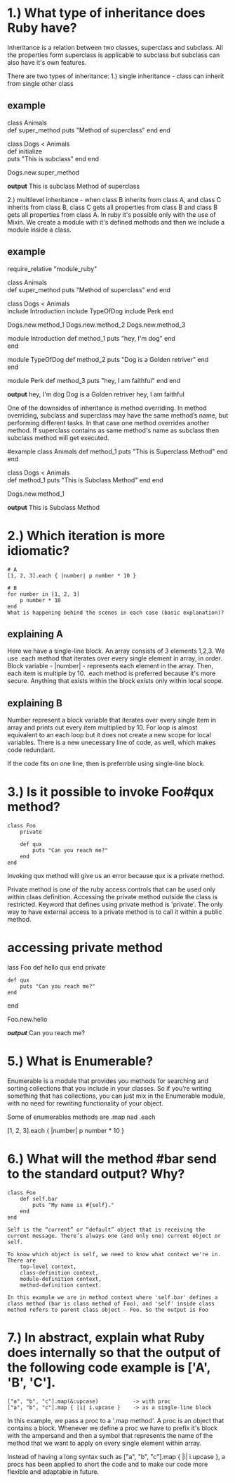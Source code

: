 # 1.) What type of inheritance does Ruby have?

Inheritance is a relation between two classes, superclass and subclass. All the properties form superclass is applicable to subclass but subclass can also have it's own features.

There are two types of inheritance:
1.) single inheritance - class can inherit from single other class

## example
class Animals  
    def super_method 
        puts "Method of superclass"
    end
end
  
class Dogs < Animals  
    def initialize  
       puts "This is subclass"
    end
end

Dogs.new.super_method 

______________output______________
This is subclass
Method of superclass


2.) multilevel inheritance - when class B inherits from class A, and class C inherits from class B, class C gets all properties from class B and class B gets all properties from class A. In ruby it's possible only with the use of Mixin. We create a module with it's defined methods and then we include a module inside a class.

## example
require_relative "module_ruby"

<!-- example.rb -->
class Animals  
    def super_method 
        puts "Method of superclass"
    end
end
  
class Dogs < Animals  
    include Introduction
    include TypeOfDog
    include Perk
end

Dogs.new.method_1
Dogs.new.method_2
Dogs.new.method_3

<!-- module_ruby.rb -->
module Introduction
    def method_1
        puts "hey, I'm dog"
    end  
end

module TypeOfDog
    def method_2
      puts "Dog is a Golden retriver"
    end  
end

module Perk
    def method_3
        puts "hey, I am faithful"
    end
end

______________output______________
hey, I'm dog
Dog is a Golden retriver
hey, I am faithful

One of the downsides of inheritance is method overriding. In method overriding, subclass and superclass may have the same method’s name, but performing different tasks. In that case one method overrides another method. If superclass contains as same method's name as subclass then subclass method will get executed.

#example
class Animals 
    def method_1 
        puts "This is Superclass Method" 
    end 
end 
  
class Dogs < Animals    
    def method_1
        puts "This is Subclass Method" 
    end 
end 
     
Dogs.new.method_1

______________output______________
This is Subclass Method



# 2.) Which iteration is more idiomatic?
    # A
    [1, 2, 3].each { |number| p number * 10 }

    # B
    for number in [1, 2, 3]
        p number * 10
    end
    What is happening behind the scenes in each case (basic explanation)?


## explaining A
Here we have a single-line block. An array consists of 3 elements 1,2,3. We use .each method that iterates over every single element in array, in order. Block variable - |number| - represents each element in the array. Then, each item is multiple by 10. .each method is preferred because it's more secure. Anything that exists within the block exists only within local scope.

## explaining B
Number represent a block variable that iterates over every single item in array and prints out every item multiplied by 10. For loop is almost equivalent to an each loop but it does not create a new scope for local variables. There is a new unecessary line of code, as well, which makes code redundant.

If the code fits on one line, then is preferrble using single-line block.



# 3.) Is it possible to invoke Foo#qux method?
    class Foo
        private

        def qux
            puts "Can you reach me?"
        end
    end

Invoking qux method will give us an error because qux is a private method.

Private method is one of the ruby access controls that can be used only within claas definition. Accessing the private method outside the class is restricted. Keyword that defines using private method is 'private'. The only way to have external access to a private method is to call it within a public method.

# accessing private method
lass Foo
    def hello
        qux
    end
    private

    def qux
        puts "Can you reach me?"
    end
end

Foo.new.hello

_________output_________
Can you reach me?



# 5.) What is Enumerable?

Enumerable is a module that provides you methods for searching and sorting collections that you include in your classes. So if you’re writing something that has collections, you can just mix in the Enumerable module, with no need for rewriting  functionality of your object. 

Some of enumerables methods are .map nad .each

 [1, 2, 3].each { |number| p number * 10 }


# 6.) What will the method #bar send to the standard output? Why?

    class Foo
        def self.bar
            puts "My name is #{self}."
        end
    end

    Self is the “current” or “default” object that is receiving the current message. There’s always one (and only one) current object or self.

    To know which object is self, we need to know what context we're in. There are 
        top-level context, 
        class-definition context, 
        module-definition context,
        method-definition context.

    In this example we are in method context where 'self.bar' defines a class method (bar is class method of Foo), and 'self' inside class method refers to parent class object - Foo. So the output is Foo


# 7.) In abstract, explain what Ruby does internally so that the output of the following code example is ['A', 'B', 'C'].

    ["a", "b", "c"].map(&:upcase)           -> with proc
    ["a", "b", "c"].map { |i| i.upcase }    -> as a single-line block

In this example, we pass a proc to a '.map method'. A proc is an object that contains a block. Whenever we define a proc we have to prefix it's block with the ampersand and then a symbol that represents the name of the method that we want to apply on every single element within array.

Instead of having a long syntax such as ["a", "b", "c"].map { |i| i.upcase }, a procs has been applied to short the code and to make our code more flexible and adaptable in future. 